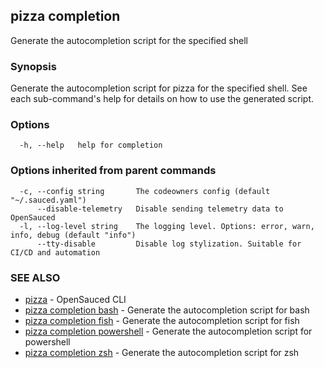 ## pizza completion

Generate the autocompletion script for the specified shell

### Synopsis

Generate the autocompletion script for pizza for the specified shell.
See each sub-command's help for details on how to use the generated script.


### Options

```
  -h, --help   help for completion
```

### Options inherited from parent commands

```
  -c, --config string       The codeowners config (default "~/.sauced.yaml")
      --disable-telemetry   Disable sending telemetry data to OpenSauced
  -l, --log-level string    The logging level. Options: error, warn, info, debug (default "info")
      --tty-disable         Disable log stylization. Suitable for CI/CD and automation
```

### SEE ALSO

* [pizza](pizza.md)	 - OpenSauced CLI
* [pizza completion bash](pizza_completion_bash.md)	 - Generate the autocompletion script for bash
* [pizza completion fish](pizza_completion_fish.md)	 - Generate the autocompletion script for fish
* [pizza completion powershell](pizza_completion_powershell.md)	 - Generate the autocompletion script for powershell
* [pizza completion zsh](pizza_completion_zsh.md)	 - Generate the autocompletion script for zsh


